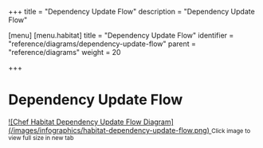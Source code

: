+++
title = "Dependency Update Flow"
description = "Dependency Update Flow"

[menu]
  [menu.habitat]
    title = "Dependency Update Flow"
    identifier = "reference/diagrams/dependency-update-flow"
    parent = "reference/diagrams"
    weight = 20

+++

# Dependency Update Flow
<a target="_blank" href="/images/infographics/habitat-dependency-update-flow.png">
![Chef Habitat Dependency Update Flow Diagram](/images/infographics/habitat-dependency-update-flow.png)
</a>
<small>Click image to view full size in new tab</small>

